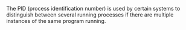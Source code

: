 The PID (process identification number) is used by certain systems to distinguish between several running processes if there are multiple instances of the same program running.
